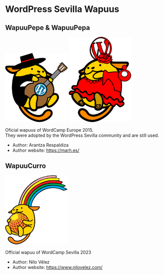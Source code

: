 # WordPress Sevilla Wapuus

## WapuuPepe & WapuuPepa

<img src="Pepe/WapuuPepe.svg" alt="WapuuPepe" width="200"> <img src="Pepa/WapuuPepa.svg" alt="WapuuPepa" width="200">

Oficial wapuus of WordCamp Europe 2015.\
They were adopted by the WordPress Sevilla community and are still used.

* Author: Arantza Respaldiza
* Author website: https://marh.es/

## WapuuCurro

<img src="Curro/WapuuCurro.svg" alt="WapuuCurro" width="200">

Official wapuu of WordCamp Sevilla 2023

* Author: Nilo Vélez
* Author website: https://www.nilovelez.com/
